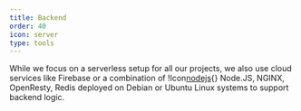 ```yaml
---
title: Backend
order: 40
icon: server
type: tools
---
```


While we focus on a serverless setup for all our projects, we also use cloud services like Firebase or a combination of !Icon[nodejs](){} Node.JS, NGINX, OpenResty, Redis deployed on Debian or Ubuntu Linux systems to support backend logic.
